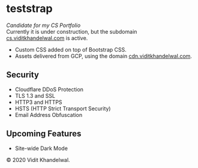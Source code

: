 # teststrap
<em>Candidate for my CS Portfolio</em><br>
Currently it is under construction, but the subdomain [cs.viditkhandelwal.com](https://cs.viditkhandelwal.com) is active. 

- Custom CSS added on top of Bootstrap CSS.
- Assets delivered from GCP, using the domain [cdn.viditkhandelwal.com](https://cdn.viditkhandelwal.com). 


## Security
 - Cloudflare DDoS Protection
 - TLS 1.3 and SSL 
 - HTTP3 and HTTPS
 - HSTS (HTTP Strict Transport Security)
 - Email Address Obfuscation


## Upcoming Features
 - Site-wide Dark Mode

&copy; 2020 Vidit Khandelwal.
